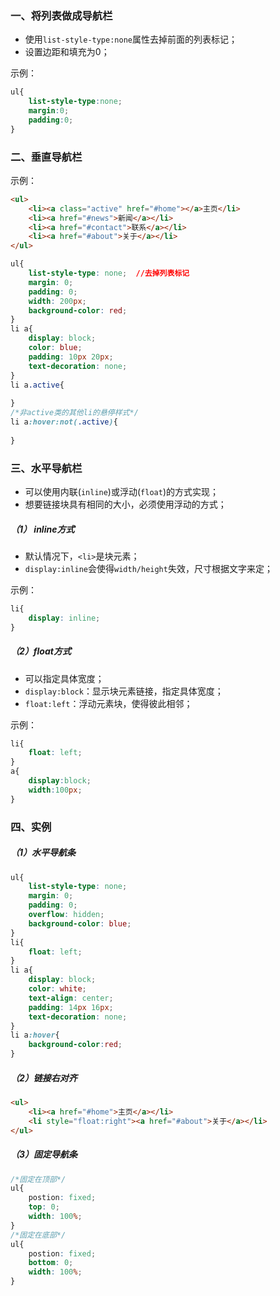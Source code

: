 ### 一、将列表做成导航栏

- 使用`list-style-type:none`属性去掉前面的列表标记；
- 设置边距和填充为0；

示例：

```css
ul{
    list-style-type:none;
    margin:0;
    padding:0;
}
```

### 二、垂直导航栏

示例：

```html
<ul>
	<li><a class="active" href="#home"></a>主页</li>
    <li><a href="#news">新闻</a></li>
    <li><a href="#contact">联系</a></li>
    <li><a href="#about">关于</a></li>
</ul>
```

```css
ul{
    list-style-type: none;	//去掉列表标记
    margin: 0;
    padding: 0;
    width: 200px;
    background-color: red;
}
li a{
    display: block;
    color: blue;
    padding: 10px 20px;
    text-decoration: none;
}
li a.active{
    
}
/*非active类的其他li的悬停样式*/
li a:hover:not(.active){
    
}
```

### 三、水平导航栏

- 可以使用内联(`inline`)或浮动(`float`)的方式实现；
- 想要链接块具有相同的大小，必须使用浮动的方式；

##### （1） inline方式

- 默认情况下，`<li>`是块元素；
- `display:inline`会使得`width/height`失效，尺寸根据文字来定；

示例：

```css
li{
    display: inline;
}
```

##### （2）float方式

- 可以指定具体宽度；
- `display:block`：显示块元素链接，指定具体宽度；
- `float:left`：浮动元素块，使得彼此相邻；

示例：

```css
li{
    float: left;
}
a{
    display:block;
    width:100px;
}
```

### 四、实例

##### （1）水平导航条

```css
ul{
    list-style-type: none;
    margin: 0;
    padding: 0;
    overflow: hidden;
    background-color: blue;
}
li{
    float: left;
}
li a{
    display: block;
    color: white;
    text-align: center;
    padding: 14px 16px;
    text-decoration: none;
}
li a:hover{
    background-color:red;
}
```

##### （2）链接右对齐

```html
<ul>
    <li><a href="#home">主页</a></li>
    <li style="float:right"><a href="#about">关于</a></li>
</ul>
```

##### （3）固定导航条

```css
/*固定在顶部*/
ul{
    postion: fixed;
    top: 0;
    width: 100%;
}
/*固定在底部*/
ul{
    postion: fixed;
    bottom: 0;
    width: 100%;
}
```

